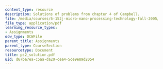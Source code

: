 ```yaml
---
content_type: resource
description: Solutions of problems from chapter 4 of Campbell.
file: /media/courses/6-152j-micro-nano-processing-technology-fall-2005/d67ba7eac5aada20cea45ce9e89d2054_ps2_solution.pdf
file_type: application/pdf
learning_resource_types:
- Assignments
ocw_type: OCWFile
parent_title: Assignments
parent_type: CourseSection
resourcetype: Document
title: ps2_solution.pdf
uid: d67ba7ea-c5aa-da20-cea4-5ce9e89d2054
---
```

